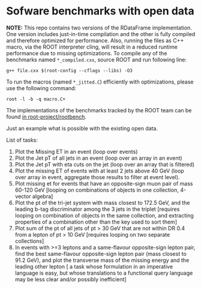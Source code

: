 # Sofware benchmarks with open data

**NOTE:** This repo contains two versions of the RDataFrame implementation. One version includes just-in-time compilation and the other is fully compiled and therefore optimized for performance. Also, running the files as C++ macro, via the ROOT interpreter cling, will result in a reduced runtime performance due to missing optimizations. To compile any of the benchmarks named `*_compiled.cxx`, source ROOT and run following line:

```
g++ file.cxx $(root-config --cflags --libs) -O3
```

To run the macros (named `*_jitted.C`) efficiently with optimizations, please use the following command:

```
root -l -b -q macro.C+
```

The implementations of the benchmarks tracked by the ROOT team can be found [in root-project/rootbench](https://github.com/root-project/rootbench/blob/master/root/tree/dataframe/RDataFrameOpenDataBenchmarks.cxx).

Just an example what is possible with the existing open data.

List of tasks:

1. Plot the Missing ET in an event (loop over events)
2. Plot the Jet pT of all jets in an event (loop over an array in an event)
3. Plot the Jet pT with eta cuts on the jet (loop over an array that is filtered)
4. Plot the missing ET of events with at least 2 jets above 40 GeV (loop over array in event, aggregate those results to filter at event level).
5. Plot missing et for events that have an opposite-sign muon pair of mass 60-120 GeV [looping on combinations of objects in one collection, 4-vector algebra]
6. Plot the pt of the tri-jet system with mass closest to 172.5 GeV, and the leading b-tag discriminator among the 3 jets in the triplet [requires looping on combination of objects in the same collection, and extracting properties of a combination other than the key used to sort them]
7. Plot sum of the pt of all jets of pt > 30 GeV that are not within DR 0.4 from a lepton of pt > 10 GeV [requires looping on two separate collections]
8. In events with >=3 leptons and a same-flavour opposite-sign lepton pair, find the best same-flavour opposite-sign lepton pair (mass closest to 91.2 GeV), and plot the transverse mass of the missing energy and the leading other lepton [ a task whose formulation in an imperative language is easy, but whose translations to a functional query language may be less clear and/or possibly inefficient]
